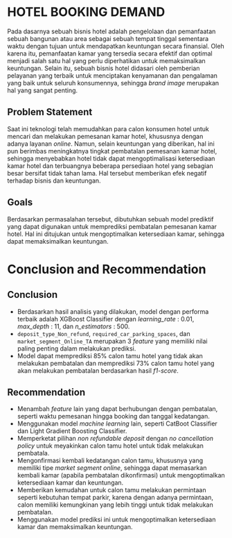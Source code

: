 # HOTEL BOOKING DEMAND
Pada dasarnya sebuah bisnis hotel adalah pengelolaan dan pemanfaatan sebuah bangunan atau area sebagai sebuah tempat tinggal sementara waktu dengan tujuan untuk mendapatkan keuntungan secara finansial. Oleh karena itu, pemanfaatan kamar yang tersedia secara efektif dan optimal menjadi salah satu hal yang perlu diperhatikan untuk memaksimalkan keuntungan. Selain itu, sebuah bisnis hotel didasari oleh pemberian pelayanan yang terbaik untuk menciptakan kenyamanan dan pengalaman yang baik untuk seluruh konsumennya, sehingga *brand image* merupakan hal yang sangat penting.
## Problem Statement
Saat ini teknologi telah memudahkan para calon konsumen hotel untuk mencari dan melakukan pemesanan kamar hotel, khususnya dengan adanya layanan *online*. Namun, selain keuntungan yang diberikan, hal ini pun berimbas meningkatnya tingkat pembatalan pemesanan kamar hotel, sehingga menyebabkan hotel tidak dapat mengoptimalisasi ketersediaan kamar hotel dan terbuangnya beberapa persediaan hotel yang sebagian besar bersifat tidak tahan lama. Hal tersebut memberikan efek negatif terhadap bisnis dan keuntungan.
## Goals
Berdasarkan permasalahan tersebut, dibutuhkan sebuah model prediktif yang dapat digunakan untuk memprediksi pembatalan pemesanan kamar hotel. Hal ini ditujukan untuk mengoptimalkan ketersediaan kamar, sehingga dapat memaksimalkan keuntungan.
# Conclusion and Recommendation
## Conclusion
* Berdasarkan hasil analisis yang dilakukan, model dengan performa terbaik adalah XGBoost Classifier dengan  *learning_rate* : 0.01, *max_depth* : 11, dan *n_estimators* : 500.
* `deposit_type_Non_refund`, `required_car_parking_spaces`, dan `market_segment_Online_TA` merupakan 3 *feature* yang memiliki nilai paling penting dalam melakukan prediksi.
* Model dapat memprediksi 85% calon tamu hotel yang tidak akan melakukan pembatalan dan memprediksi 73% calon tamu hotel yang akan melakukan pembatalan berdasarkan hasil *f1-score*.
## Recommendation
* Menambah *feature* lain yang dapat berhubungan dengan pembatalan, seperti waktu pemesanan hingga booking dan tanggal kedatangan.
* Menggunakan model *machine learning* lain, seperti CatBoot Classifier dan Light Gradient Boosting Classifier.
* Memperketat pilihan *non refundable deposit* dengan *no cancellation policy* untuk meyakinkan calon tamu hotel untuk tidak melakukan pembatala.
* Mengonfirmasi kembali kedatangan calon tamu, khususnya yang memiliki tipe *market segment online*, sehingga dapat memasarkan kembali kamar (apabila pembatalan dikonfirmasi) untuk mengoptimalkan ketersediaan kamar dan keuntungan. 
* Memberikan kemudahan untuk calon tamu melakukan permintaan seperti kebutuhan tempat parkir, karena dengan adanya permintaan, calon memiliki kemungkinan yang lebih tinggi untuk tidak melakukan pembatalan.
* Menggunakan model prediksi ini untuk mengoptimalkan ketersediaan kamar dan memaksimalkan keuntungan.
